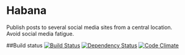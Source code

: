 Habana
======

Publish posts to several social media sites from a central location.  
Avoid social media fatigue.


##Build status
[![Build Status](https://travis-ci.org/fraxedas/habana.svg?branch=master)](https://travis-ci.org/fraxedas/habana)
[![Dependency Status](https://david-dm.org/fraxedas/habana.svg)](https://david-dm.org/fraxedas/habana)
[![Code Climate](https://codeclimate.com/github/fraxedas/habana/badges/gpa.svg)](https://codeclimate.com/github/fraxedas/habana)